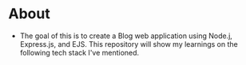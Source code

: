 # About
- The goal of this is to create a Blog web application using Node.j, Express.js, and EJS. This repository will show my learnings on the following tech stack I've mentioned.